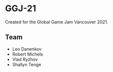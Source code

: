 # GGJ-21

Created for the Global Game Jam Vancouver 2021.

## Team

- Leo Danenkov
- Robert Michels
- Vlad Ryzhov
- Shallyn Tenge